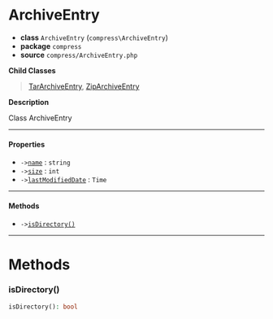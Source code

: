 # ArchiveEntry

- **class** `ArchiveEntry` (`compress\ArchiveEntry`)
- **package** `compress`
- **source** `compress/ArchiveEntry.php`

**Child Classes**

> [TarArchiveEntry](https://github.com/jphp-compiler/jphp/blob/master/exts/jphp-compress-ext/api-docs/classes/compress/TarArchiveEntry.md), [ZipArchiveEntry](https://github.com/jphp-compiler/jphp/blob/master/exts/jphp-compress-ext/api-docs/classes/compress/ZipArchiveEntry.md)

**Description**

Class ArchiveEntry

---

#### Properties

- `->`[`name`](#prop-name) : `string`
- `->`[`size`](#prop-size) : `int`
- `->`[`lastModifiedDate`](#prop-lastmodifieddate) : `Time`

---

#### Methods

- `->`[`isDirectory()`](#method-isdirectory)

---
# Methods

<a name="method-isdirectory"></a>

### isDirectory()
```php
isDirectory(): bool
```